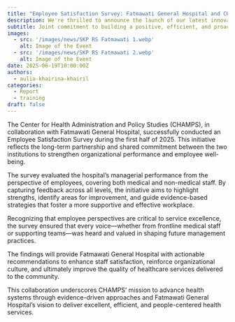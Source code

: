 ```yaml
---
title: "Employee Satisfaction Survey: Fatmawati General Hospital and CHAMPS’ Step Toward Evidence-Based Management"
description: We're thrilled to announce the launch of our latest innovative project, set to revolutionize the industry.
subtitle: Joint commitment to building a positive, efficient, and proactive work environment
images:
  - src: '/images/news/SKP RS Fatmawati 1.webp'
    alt: Image of the Event
  - src: '/images/news/SKP RS Fatmawati 2.webp'
    alt: Image of the Event
date: 2025-06-19T10:00:00Z
authors:
  - aulia-khairina-khairil
categories:
  - Report
  - training
draft: false
---
```


The Center for Health Administration and Policy Studies (CHAMPS), in collaboration with Fatmawati General Hospital, successfully conducted an Employee Satisfaction Survey during the first half of 2025. This initiative reflects the long-term partnership and shared commitment between the two institutions to strengthen organizational performance and employee well-being.

The survey evaluated the hospital’s managerial performance from the perspective of employees, covering both medical and non-medical staff. By capturing feedback across all levels, the initiative aims to highlight strengths, identify areas for improvement, and guide evidence-based strategies that foster a more supportive and effective workplace.

Recognizing that employee perspectives are critical to service excellence, the survey ensured that every voice—whether from frontline medical staff or supporting teams—was heard and valued in shaping future management practices.

The findings will provide Fatmawati General Hospital with actionable recommendations to enhance staff satisfaction, reinforce organizational culture, and ultimately improve the quality of healthcare services delivered to the community.

This collaboration underscores CHAMPS’ mission to advance health systems through evidence-driven approaches and Fatmawati General Hospital’s vision to deliver excellent, efficient, and people-centered health services.
